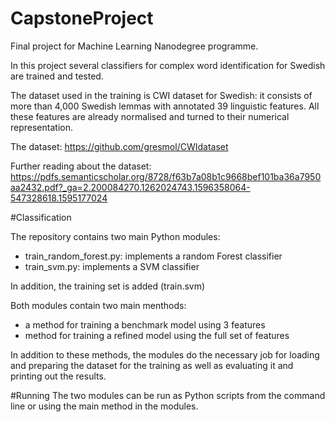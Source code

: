 # CapstoneProject
Final project for Machine Learning Nanodegree programme.

In this project several classifiers for complex word identification for Swedish are trained and tested.

The dataset used in the training is CWI dataset for Swedish: it consists of more than 4,000 Swedish lemmas with annotated 39 linguistic features. All these features are already normalised and turned to their numerical representation.

The dataset: https://github.com/gresmol/CWIdataset

Further reading about the dataset: https://pdfs.semanticscholar.org/8728/f63b7a08b1c9668bef101ba36a7950aa2432.pdf?_ga=2.200084270.1262024743.1596358064-547328618.1595177024

#Classification 

The repository contains two main Python modules: 

- train_random_forest.py: implements a random Forest classifier
- train_svm.py: implements a SVM classifier

In addition, the training set is added (train.svm)

Both modules contain two main menthods:
- a method for training a benchmark model using 3 features
- method for training a refined model using the full set of features

In addition to these methods, the modules do the necessary job for loading and preparing the dataset for the training as well as evaluating it and printing out the results.

#Running
The two modules can be run as Python scripts from the command line or using the main method in the modules.




